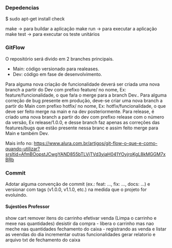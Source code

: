 ### Depedencias

$ sudo apt-get install check

make -> para buildar a aplicação
make run -> para executar a aplicação
make test -> para executar os teste unitários

### GitFlow 

O repositório será divido em 2 branches principais. 
- Main: código versionado para realeases.
- Dev: código em fase de desenvolvimento.

Para alguma nova criação de funcionalidade deverá ser criada uma nova branch a partir do Dev com prefixo feature/ no nome, Ex: feature/funcionalidade, o que faŕa o merge para a branch Dev..
Para alguma correção de bug presente em produção, deve-se criar uma nova branch a partir do Main com prefixo hotfix/ no nome, Ex: hotfix/funcionalidade, o que deve ser feito merge na main e na dev posteriormente.
Para release, é criado uma nova branch a partir do dev com prefixo release com o número da versão, Ex release/1.0.0, e desse branch faz apenas as correções das features/bugs que estão presente nessa branc e assim feito merge para Main e também Dev.

Mais info no:
https://www.alura.com.br/artigos/git-flow-o-que-e-como-quando-utilizar?srsltid=AfmBOopstJCwgYAND855bTLVjTVd3yjaH041YOyjroKgL8kMGGM7xBRb

### Commit

Adotar alguma convenção de commit (ex.: feat: ..., fix: ..., docs: ...) e versionar com tags (v1.0.0, v1.1.0, etc.) na medida que o projeto for evoluindo.


#### Sujestões Professor

show cart
remover itens do carrinho
efetivar venda (Limpa o carrinho e mexe nas quantidades)
desistir da compra - libera o carrinho mas nao meche nas quantidades
fechamento do caixa - registrando as venda e listar as veendas do  dia 
incrementar outras funcionalidades
gerar relatorio e arquivo txt de fechamento do caixa
